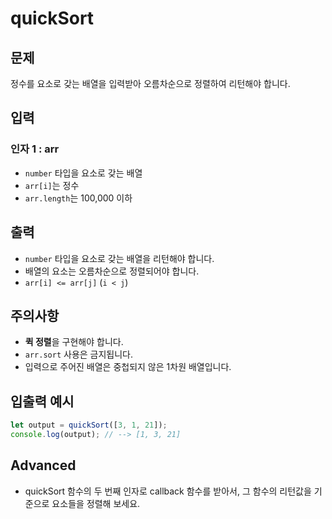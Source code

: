 quickSort
=========

문제
--

정수를 요소로 갖는 배열을 입력받아 오름차순으로 정렬하여 리턴해야 합니다.

입력
--

### 인자 1 : arr

*   `number` 타입을 요소로 갖는 배열
*   `arr[i]`는 정수
*   `arr.length`는 100,000 이하

출력
--

*   `number` 타입을 요소로 갖는 배열을 리턴해야 합니다.
*   배열의 요소는 오름차순으로 정렬되어야 합니다.
*   `arr[i] <= arr[j]` (`i < j`)

주의사항
----

*   **퀵 정렬**을 구현해야 합니다.
*   `arr.sort` 사용은 금지됩니다.
*   입력으로 주어진 배열은 중첩되지 않은 1차원 배열입니다.

입출력 예시
------
```js
let output = quickSort([3, 1, 21]);
console.log(output); // --> [1, 3, 21]
```
Advanced
--------

*   quickSort 함수의 두 번째 인자로 callback 함수를 받아서, 그 함수의 리턴값을 기준으로 요소들을 정렬해 보세요.